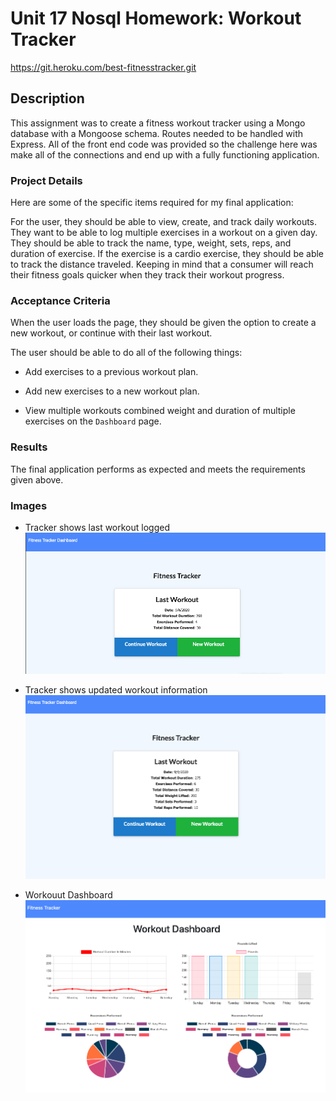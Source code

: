 # Unit 17 Nosql Homework: Workout Tracker

https://git.heroku.com/best-fitnesstracker.git

## Description

This assignment was to create a fitness workout tracker using a Mongo database with a Mongoose schema. Routes needed to be handled with Express. All of the front end code was provided so the challenge here was make all of the connections and end up with a fully functioning application.


### Project Details

Here are some of the specific items required for my final application:

For the user, they should be able to view, create, and track daily workouts. They want to be able to log multiple exercises in a workout on a given day. They should be able to track the name, type, weight, sets, reps, and duration of exercise. If the exercise is a cardio exercise, they should be able to track the distance traveled. Keeping in mind that a consumer will reach their fitness goals quicker when they track their workout progress.

### Acceptance Criteria

When the user loads the page, they should be given the option to create a new workout, or continue with their last workout.

The user should be able to do all of the following things:

  - Add exercises to a previous workout plan.

  - Add new exercises to a new workout plan.

  - View multiple workouts combined weight and duration of multiple exercises on the `Dashboard` page.

### Results

The final application performs as expected and meets the requirements given above. 


### Images

- Tracker shows last workout logged<br>
![Last Workout](assets/images/lastworkout.jpg) 

- Tracker shows updated workout information<br>
![Updated Workout](assets/images/updateworkout.jpg) 

- Workouut Dashboard<br>
![Workout Dashboard](assets/images/dashboard.jpg) 